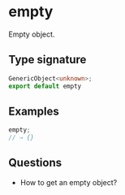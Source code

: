 # empty

Empty object.

## Type signature

<!-- prettier-ignore-start -->
```typescript
GenericObject<unknown>;
export default empty
```
<!-- prettier-ignore-end -->

## Examples

<!-- prettier-ignore-start -->
```javascript
empty;
// ⇒ {}
```
<!-- prettier-ignore-end -->

## Questions

- How to get an empty object?
